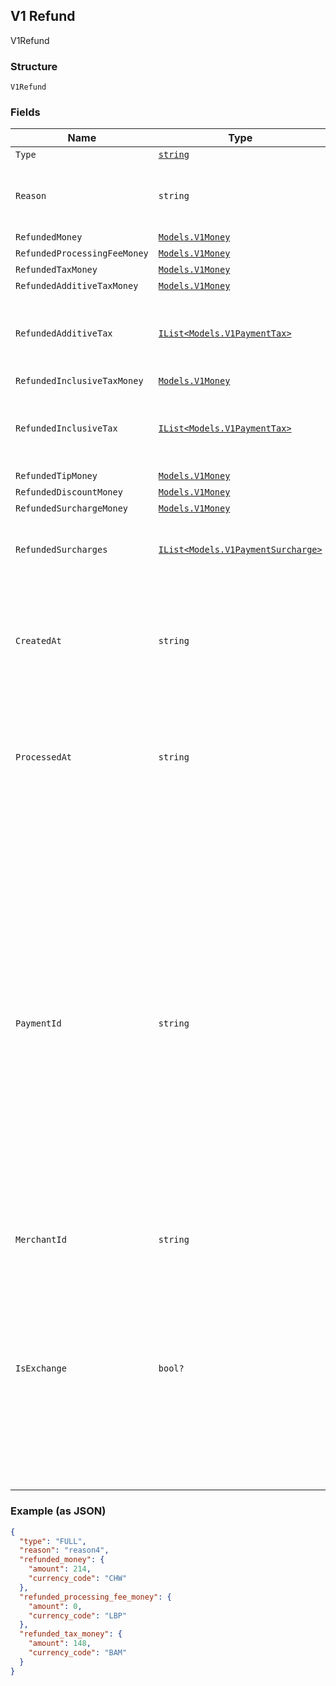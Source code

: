 ## V1 Refund

V1Refund

### Structure

`V1Refund`

### Fields

| Name | Type | Tags | Description |
|  --- | --- | --- | --- |
| `Type` | [`string`](/doc/models/v1-refund-type.md) | Optional | - |
| `Reason` | `string` | Optional | The merchant-specified reason for the refund. |
| `RefundedMoney` | [`Models.V1Money`](/doc/models/v1-money.md) | Optional | - |
| `RefundedProcessingFeeMoney` | [`Models.V1Money`](/doc/models/v1-money.md) | Optional | - |
| `RefundedTaxMoney` | [`Models.V1Money`](/doc/models/v1-money.md) | Optional | - |
| `RefundedAdditiveTaxMoney` | [`Models.V1Money`](/doc/models/v1-money.md) | Optional | - |
| `RefundedAdditiveTax` | [`IList<Models.V1PaymentTax>`](/doc/models/v1-payment-tax.md) | Optional | All of the additive taxes associated with the refund. |
| `RefundedInclusiveTaxMoney` | [`Models.V1Money`](/doc/models/v1-money.md) | Optional | - |
| `RefundedInclusiveTax` | [`IList<Models.V1PaymentTax>`](/doc/models/v1-payment-tax.md) | Optional | All of the inclusive taxes associated with the refund. |
| `RefundedTipMoney` | [`Models.V1Money`](/doc/models/v1-money.md) | Optional | - |
| `RefundedDiscountMoney` | [`Models.V1Money`](/doc/models/v1-money.md) | Optional | - |
| `RefundedSurchargeMoney` | [`Models.V1Money`](/doc/models/v1-money.md) | Optional | - |
| `RefundedSurcharges` | [`IList<Models.V1PaymentSurcharge>`](/doc/models/v1-payment-surcharge.md) | Optional | A list of all surcharges associated with the refund. |
| `CreatedAt` | `string` | Optional | The time when the merchant initiated the refund for Square to process, in ISO 8601 format. |
| `ProcessedAt` | `string` | Optional | The time when Square processed the refund on behalf of the merchant, in ISO 8601 format. |
| `PaymentId` | `string` | Optional | A Square-issued ID associated with the refund. For single-tender refunds, payment_id is the ID of the original payment ID. For split-tender refunds, payment_id is the ID of the original tender. For exchange-based refunds (is_exchange == true), payment_id is the ID of the original payment ID even if the payment includes other tenders. |
| `MerchantId` | `string` | Optional | - |
| `IsExchange` | `bool?` | Optional | Indicates whether or not the refund is associated with an exchange. If is_exchange is true, the refund reflects the value of goods returned in the exchange not the total money refunded. |

### Example (as JSON)

```json
{
  "type": "FULL",
  "reason": "reason4",
  "refunded_money": {
    "amount": 214,
    "currency_code": "CHW"
  },
  "refunded_processing_fee_money": {
    "amount": 0,
    "currency_code": "LBP"
  },
  "refunded_tax_money": {
    "amount": 148,
    "currency_code": "BAM"
  }
}
```

